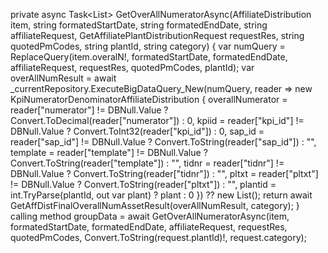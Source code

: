 private async Task<List<AssetGroupedData>> GetOverAllNumeratorAsync(AffiliateDistribution item, string formatedStartDate, string formatedEndDate, string affiliateRequest, GetAffiliatePlantDistributionRequest requestRes, string quotedPmCodes, string plantId, string category)
{
    var numQuery = ReplaceQuery(item.overalN!, formatedStartDate, formatedEndDate, affiliateRequest, requestRes, quotedPmCodes, plantId);
    var overAllNumResult = await _currentRepository.ExecuteBigDataQuery_New<KpiNumeratorDenominatorAffiliateDistribution>(numQuery, reader => new KpiNumeratorDenominatorAffiliateDistribution
    {
        overallNumerator = reader["numerator"] != DBNull.Value ? Convert.ToDecimal(reader["numerator"]) : 0,
        kpiid = reader["kpi_id"] != DBNull.Value ? Convert.ToInt32(reader["kpi_id"]) : 0,
        sap_id = reader["sap_id"] != DBNull.Value ? Convert.ToString(reader["sap_id"]) : "",
        template = reader["template"] != DBNull.Value ? Convert.ToString(reader["template"]) : "",
        tidnr = reader["tidnr"] != DBNull.Value ? Convert.ToString(reader["tidnr"]) : "",
        pltxt = reader["pltxt"] != DBNull.Value ? Convert.ToString(reader["pltxt"]) : "",
        plantid = int.TryParse(plantId, out var plant) ? plant : 0
    }) ?? new List<KpiNumeratorDenominatorAffiliateDistribution>();
    return await GetAffDistFinalOverallNumAssetResult(overAllNumResult, category);
}
calling method 
groupData = await GetOverAllNumeratorAsync(item, formatedStartDate, formatedEndDate, affiliateRequest, requestRes, quotedPmCodes, Convert.ToString(request.plantId)!, request.category);
